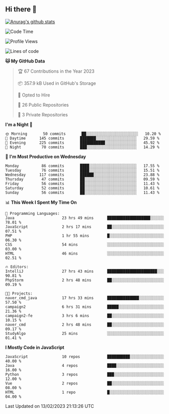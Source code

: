 ## Hi there 👋

[![Anurag's github stats](https://github-readme-stats.vercel.app/api?username=Songwonseok)](https://github.com/anuraghazra/github-readme-stats)



<!--START_SECTION:waka-->
![Code Time](http://img.shields.io/badge/Code%20Time-2%2C072%20hrs%2023%20mins-blue)

![Profile Views](http://img.shields.io/badge/Profile%20Views-3-blue)

![Lines of code](https://img.shields.io/badge/From%20Hello%20World%20I%27ve%20Written-3%20Million%20lines%20of%20code-blue)

**🐱 My GitHub Data** 

> 🏆 67 Contributions in the Year 2023
 > 
> 📦 357.9 kB Used in GitHub's Storage 
 > 
> 💼 Opted to Hire
 > 
> 📜 26 Public Repositories 
 > 
> 🔑 3 Private Repositories  
 > 
**I'm a Night 🦉** 

```text
🌞 Morning       50 commits       ██░░░░░░░░░░░░░░░░░░░░░░░   10.20 % 
🌆 Daytime      145 commits       ███████░░░░░░░░░░░░░░░░░░   29.59 % 
🌃 Evening      225 commits       ███████████░░░░░░░░░░░░░░   45.92 % 
🌙 Night         70 commits       ███░░░░░░░░░░░░░░░░░░░░░░   14.29 % 

```
📅 **I'm Most Productive on Wednesday** 

```text
Monday          86 commits       ████░░░░░░░░░░░░░░░░░░░░░   17.55 % 
Tuesday         76 commits       ████░░░░░░░░░░░░░░░░░░░░░   15.51 % 
Wednesday      117 commits       ██████░░░░░░░░░░░░░░░░░░░   23.88 % 
Thursday        47 commits       ██░░░░░░░░░░░░░░░░░░░░░░░   09.59 % 
Friday          56 commits       ██░░░░░░░░░░░░░░░░░░░░░░░   11.43 % 
Saturday        52 commits       ██░░░░░░░░░░░░░░░░░░░░░░░   10.61 % 
Sunday          56 commits       ██░░░░░░░░░░░░░░░░░░░░░░░   11.43 % 

```


📊 **This Week I Spent My Time On** 

```text
💬 Programming Languages: 
Java                     23 hrs 49 mins      ███████████████████░░░░░░   78.01 % 
JavaScript               2 hrs 17 mins       ██░░░░░░░░░░░░░░░░░░░░░░░   07.51 % 
PHP                      1 hr 55 mins        █░░░░░░░░░░░░░░░░░░░░░░░░   06.30 % 
CSS                      54 mins             ░░░░░░░░░░░░░░░░░░░░░░░░░   03.00 % 
HTML                     46 mins             ░░░░░░░░░░░░░░░░░░░░░░░░░   02.51 % 

🔥 Editors: 
IntelliJ                 27 hrs 43 mins      ██████████████████████░░░   90.81 % 
PhpStorm                 2 hrs 48 mins       ██░░░░░░░░░░░░░░░░░░░░░░░   09.19 % 

🐱‍💻 Projects: 
naver_cmd_java           17 hrs 33 mins      ██████████████░░░░░░░░░░░   57.50 % 
campaign2                6 hrs 31 mins       █████░░░░░░░░░░░░░░░░░░░░   21.36 % 
campaign2-fe             3 hrs 6 mins        ██░░░░░░░░░░░░░░░░░░░░░░░   10.15 % 
naver_cmd                2 hrs 48 mins       ██░░░░░░░░░░░░░░░░░░░░░░░   09.17 % 
StudyAlgo                25 mins             ░░░░░░░░░░░░░░░░░░░░░░░░░   01.41 % 

```

**I Mostly Code in JavaScript** 

```text
JavaScript               10 repos            ██████████░░░░░░░░░░░░░░░   40.00 % 
Java                     4 repos             ████░░░░░░░░░░░░░░░░░░░░░   16.00 % 
Python                   3 repos             ███░░░░░░░░░░░░░░░░░░░░░░   12.00 % 
Vue                      2 repos             ██░░░░░░░░░░░░░░░░░░░░░░░   08.00 % 
HTML                     1 repo              █░░░░░░░░░░░░░░░░░░░░░░░░   04.00 % 

```



 Last Updated on 13/02/2023 21:13:26 UTC
<!--END_SECTION:waka-->
